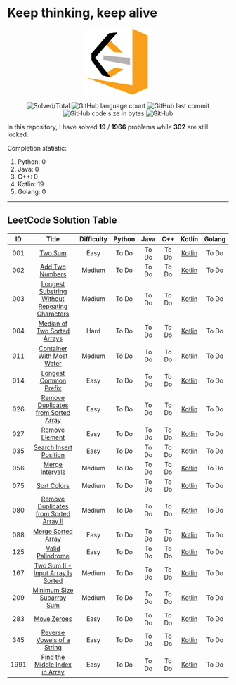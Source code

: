 # Keep thinking, keep alive
<div align=center><img src ="https://raw.githubusercontent.com/cnyy7/LeetCode_EY/master/resources/LeetCode.png"/></div>
<div align=center>

![Solved/Total](https://leetcode-badge.haozibi.dev/v1cn/solved/chennan.svg) ![GitHub language count](https://img.shields.io/github/languages/count/cnyy7/LeetCode_EY/leetcode-cn.svg?style=flat-square) ![GitHub last commit](https://img.shields.io/github/last-commit/cnyy7/LeetCode_EY/leetcode-cn.svg?style=flat-square) ![GitHub code size in bytes](https://img.shields.io/github/languages/code-size/cnyy7/LeetCode_EY/leetcode-cn.svg?style=flat-square) ![GitHub](https://img.shields.io/github/license/cnyy7/LeetCode_EY/leetcode-cn.svg?style=flat-square)

</div>

In this repository, I have solved **19** / **1966** problems while **302** are still locked.

Completion statistic: 
1. Python: 0
2. Java: 0
3. C++: 0
4. Kotlin: 19
5. Golang: 0
----------------
## LeetCode Solution Table
<div align=center>

| ID | Title | Difficulty | Python | Java | C++ | Kotlin | Golang |
|:---:|:---:|:---:|:---:|:---:|:---:|:---:|:---:|
|001|[Two Sum](https://leetcode-cn.com/problems/two-sum/description/) |Easy|To Do|To Do|To Do|[Kotlin](https://github.com/cnyy7/LeetCode_EY/blob/leetcode-cn/leetcode-algorithms/001.%20Two%20Sum/1.两数之和.kt)|To Do|
|002|[Add Two Numbers](https://leetcode-cn.com/problems/add-two-numbers/description/) |Medium|To Do|To Do|To Do|[Kotlin](https://github.com/cnyy7/LeetCode_EY/blob/leetcode-cn/leetcode-algorithms/002.%20Add%20Two%20Numbers/2.两数相加.kt)|To Do|
|003|[Longest Substring Without Repeating Characters](https://leetcode-cn.com/problems/longest-substring-without-repeating-characters/description/) |Medium|To Do|To Do|To Do|[Kotlin](https://github.com/cnyy7/LeetCode_EY/blob/leetcode-cn/leetcode-algorithms/003.%20Longest%20Substring%20Without%20Repeating%20Characters/3.无重复字符的最长子串.kt)|To Do|
|004|[Median of Two Sorted Arrays](https://leetcode-cn.com/problems/median-of-two-sorted-arrays/description/) |Hard|To Do|To Do|To Do|[Kotlin](https://github.com/cnyy7/LeetCode_EY/blob/leetcode-cn/leetcode-algorithms/004.%20Median%20of%20Two%20Sorted%20Arrays/4.寻找两个正序数组的中位数.kt)|To Do|
|011|[Container With Most Water](https://leetcode-cn.com/problems/container-with-most-water/description/) |Medium|To Do|To Do|To Do|[Kotlin](https://github.com/cnyy7/LeetCode_EY/blob/leetcode-cn/leetcode-algorithms/011.%20Container%20With%20Most%20Water/11.盛最多水的容器.kt)|To Do|
|014|[Longest Common Prefix](https://leetcode-cn.com/problems/longest-common-prefix/description/) |Easy|To Do|To Do|To Do|[Kotlin](https://github.com/cnyy7/LeetCode_EY/blob/leetcode-cn/leetcode-algorithms/014.%20Longest%20Common%20Prefix/14.最长公共前缀.kt)|To Do|
|026|[Remove Duplicates from Sorted Array](https://leetcode-cn.com/problems/remove-duplicates-from-sorted-array/description/) |Easy|To Do|To Do|To Do|[Kotlin](https://github.com/cnyy7/LeetCode_EY/blob/leetcode-cn/leetcode-algorithms/026.%20Remove%20Duplicates%20from%20Sorted%20Array/26.删除有序数组中的重复项.kt)|To Do|
|027|[Remove Element](https://leetcode-cn.com/problems/remove-element/description/) |Easy|To Do|To Do|To Do|[Kotlin](https://github.com/cnyy7/LeetCode_EY/blob/leetcode-cn/leetcode-algorithms/027.%20Remove%20Element/27.移除元素.kt)|To Do|
|035|[Search Insert Position](https://leetcode-cn.com/problems/search-insert-position/description/) |Easy|To Do|To Do|To Do|[Kotlin](https://github.com/cnyy7/LeetCode_EY/blob/leetcode-cn/leetcode-algorithms/035.%20Search%20Insert%20Position/35.搜索插入位置.kt)|To Do|
|056|[Merge Intervals](https://leetcode-cn.com/problems/merge-intervals/description/) |Medium|To Do|To Do|To Do|[Kotlin](https://github.com/cnyy7/LeetCode_EY/blob/leetcode-cn/leetcode-algorithms/056.%20Merge%20Intervals/56.合并区间.kt)|To Do|
|075|[Sort Colors](https://leetcode-cn.com/problems/sort-colors/description/) |Medium|To Do|To Do|To Do|[Kotlin](https://github.com/cnyy7/LeetCode_EY/blob/leetcode-cn/leetcode-algorithms/075.%20Sort%20Colors/75.颜色分类.kt)|To Do|
|080|[Remove Duplicates from Sorted Array II](https://leetcode-cn.com/problems/remove-duplicates-from-sorted-array-ii/description/) |Medium|To Do|To Do|To Do|[Kotlin](https://github.com/cnyy7/LeetCode_EY/blob/leetcode-cn/leetcode-algorithms/080.%20Remove%20Duplicates%20from%20Sorted%20Array%20II/80.删除有序数组中的重复项-ii.kt)|To Do|
|088|[Merge Sorted Array](https://leetcode-cn.com/problems/merge-sorted-array/description/) |Easy|To Do|To Do|To Do|[Kotlin](https://github.com/cnyy7/LeetCode_EY/blob/leetcode-cn/leetcode-algorithms/088.%20Merge%20Sorted%20Array/88.合并两个有序数组.kt)|To Do|
|125|[Valid Palindrome](https://leetcode-cn.com/problems/valid-palindrome/description/) |Easy|To Do|To Do|To Do|[Kotlin](https://github.com/cnyy7/LeetCode_EY/blob/leetcode-cn/leetcode-algorithms/125.%20Valid%20Palindrome/125.验证回文串.kt)|To Do|
|167|[Two Sum II - Input Array Is Sorted](https://leetcode-cn.com/problems/two-sum-ii-input-array-is-sorted/description/) |Medium|To Do|To Do|To Do|[Kotlin](https://github.com/cnyy7/LeetCode_EY/blob/leetcode-cn/leetcode-algorithms/167.%20Two%20Sum%20II%20-%20Input%20Array%20Is%20Sorted/167.两数之和-ii-输入有序数组.kt)|To Do|
|209|[Minimum Size Subarray Sum](https://leetcode-cn.com/problems/minimum-size-subarray-sum/description/) |Medium|To Do|To Do|To Do|[Kotlin](https://github.com/cnyy7/LeetCode_EY/blob/leetcode-cn/leetcode-algorithms/209.%20Minimum%20Size%20Subarray%20Sum/209.长度最小的子数组.kt)|To Do|
|283|[Move Zeroes](https://leetcode-cn.com/problems/move-zeroes/description/) |Easy|To Do|To Do|To Do|[Kotlin](https://github.com/cnyy7/LeetCode_EY/blob/leetcode-cn/leetcode-algorithms/283.%20Move%20Zeroes/283.移动零.kt)|To Do|
|345|[Reverse Vowels of a String](https://leetcode-cn.com/problems/reverse-vowels-of-a-string/description/) |Easy|To Do|To Do|To Do|[Kotlin](https://github.com/cnyy7/LeetCode_EY/blob/leetcode-cn/leetcode-algorithms/345.%20Reverse%20Vowels%20of%20a%20String/345.反转字符串中的元音字母.kt)|To Do|
|1991|[Find the Middle Index in Array](https://leetcode-cn.com/problems/find-the-middle-index-in-array/description/) |Easy|To Do|To Do|To Do|[Kotlin](https://github.com/cnyy7/LeetCode_EY/blob/leetcode-cn/leetcode-algorithms/1991.%20Find%20the%20Middle%20Index%20in%20Array/1991.找到数组的中间位置.kt)|To Do|
</div>